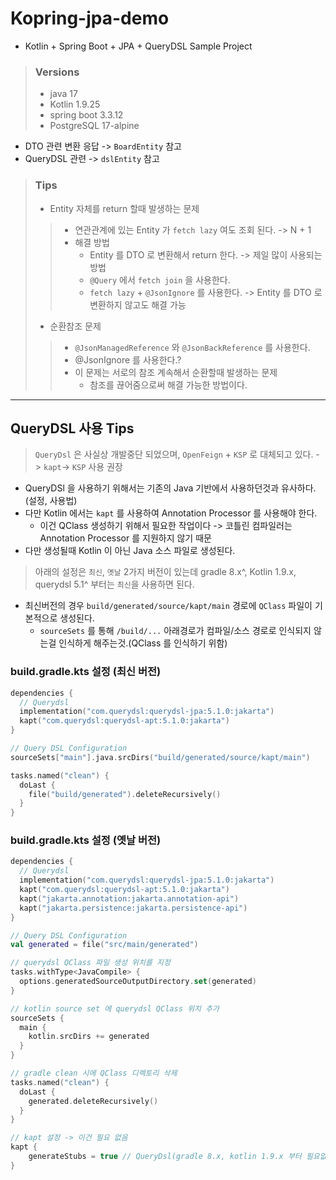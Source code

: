 # Kopring-jpa-demo 
- Kotlin + Spring Boot + JPA + QueryDSL Sample Project

> ### Versions
> - java 17
> - Kotlin 1.9.25
> - spring boot 3.3.12
> - PostgreSQL 17-alpine

- DTO 관련 변환 응답 -> `BoardEntity` 참고
- QueryDSL 관련 -> `dslEntity` 참고

> ### Tips
> - Entity 자체를 return 할때 발생하는 문제 
>>   - 연관관계에 있는 Entity 가 `fetch lazy` 여도 조회 된다. -> N + 1
>>   - 해결 방법
>>     - Entity 를 DTO 로 변환해서 return 한다. -> 제일 많이 사용되는 방법
>>     - `@Query` 에서 `fetch join` 을 사용한다.
>>     - `fetch lazy` + `@JsonIgnore` 를 사용한다. -> Entity 를 DTO 로 변환하지 않고도 해결 가능
>
> 
> - 순환참조 문제
>> - `@JsonManagedReference` 와 `@JsonBackReference` 를 사용한다.
>> - @JsonIgnore 를 사용한다.? 
>> - 이 문제는 서로의 참조 계속해서 순환할때 발생하는 문제
>>   - 참조를 끊어줌으로써 해결 가능한 방법이다.
---
## QueryDSL 사용 Tips
> `QueryDsl` 은 사실상 개발중단 되었으며, `OpenFeign` + `KSP` 로 대체되고 있다. -> `kapt`-> `KSP` 사용 권장

- QueryDSl 을 사용하기 위해서는 기존의 Java 기반에서 사용하던것과 유사하다.(설정, 사용법)
- 다만 Kotlin 에서는 `kapt` 를 사용하여 Annotation Processor 를 사용해야 한다.
  - 이건 QClass 생성하기 위해서 필요한 작업이다 -> 코틀린 컴파일러는 Annotation Processor 를 지원하지 않기 때문
- 다만 생성될때 Kotlin 이 아닌 Java 소스 파일로 생성된다.

> 아래의 설정은 `최신`, `옛날` 2가지 버전이 있는데 gradle 8.x^, Kotlin 1.9.x, querydsl 5.1^ 부터는 `최신`을 사용하면 된다.  
- 최신버전의 경우  `build/generated/source/kapt/main` 경로에 `QClass` 파일이 기본적으로 생성된다. 
  - `sourceSets` 를 통해 `/build/...` 아래경로가 컴파일/소스 경로로 인식되지 않는걸 인식하게 해주는것.(QClass 를 인식하기 위함)  

### build.gradle.kts 설정 (최신 버전)
```kotlin
dependencies {
  // Querydsl
  implementation("com.querydsl:querydsl-jpa:5.1.0:jakarta")
  kapt("com.querydsl:querydsl-apt:5.1.0:jakarta")
}

// Query DSL Configuration
sourceSets["main"].java.srcDirs("build/generated/source/kapt/main")

tasks.named("clean") {
  doLast {
    file("build/generated").deleteRecursively()
  }
}
```


### build.gradle.kts 설정 (옛날 버전)
```kotlin
dependencies {
  // Querydsl
  implementation("com.querydsl:querydsl-jpa:5.1.0:jakarta")
  kapt("com.querydsl:querydsl-apt:5.1.0:jakarta")
  kapt("jakarta.annotation:jakarta.annotation-api")
  kapt("jakarta.persistence:jakarta.persistence-api")
}

// Query DSL Configuration
val generated = file("src/main/generated")

// querydsl QClass 파일 생성 위치를 지정
tasks.withType<JavaCompile> {
  options.generatedSourceOutputDirectory.set(generated)
}

// kotlin source set 에 querydsl QClass 위치 추가
sourceSets {
  main {
    kotlin.srcDirs += generated
  }
}

// gradle clean 시에 QClass 디렉토리 삭제
tasks.named("clean") {
  doLast {
    generated.deleteRecursively()
  }
}

// kapt 설정 -> 이건 필요 없음
kapt {
    generateStubs = true // QueryDsl(gradle 8.x, kotlin 1.9.x 부터 필요없음)
}
```
